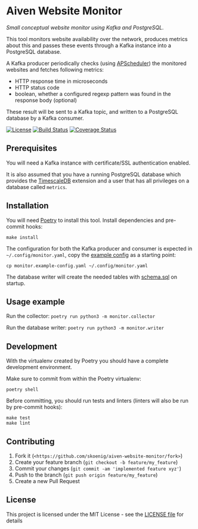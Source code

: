 # Aiven Website Monitor

_Small conceptual website monitor using Kafka and PostgreSQL._

This tool monitors website availability over the network, produces metrics about this and passes these events through a Kafka instance into a PostgreSQL database.

A Kafka producer periodically checks (using [APScheduler](https://apscheduler.readthedocs.io/en/stable/)) the monitored websites and fetches following metrics:
- HTTP response time in microseconds
- HTTP status code
- boolean, whether a configured regexp pattern was found in the response body (optional)

These result will be sent to a Kafka topic, and written to a PostgreSQL database by a Kafka consumer.

[![License](http://img.shields.io/:license-mit-blue.svg?style=flat-square)](http://badges.mit-license.org) [![Build Status](http://img.shields.io/travis/skoenig/aiven-website-monitor.svg?style=flat-square)](https://travis-ci.org/skoenig/aiven-website-monitor) [![Coverage Status](http://img.shields.io/coveralls/skoenig/aiven-website-monitor.svg?style=flat-square)](https://coveralls.io/r/skoenig/aiven-website-monitor)

## Prerequisites
You will need a Kafka instance with certificate/SSL authentication enabled.

It is also assumed that you have a running PostgreSQL database which provides the [TimescaleDB](https://www.timescale.com/) extension and a user that has all privileges on a database called `metrics`.

## Installation
You will need [Poetry](https://python-poetry.org/) to install this tool. Install dependencies and pre-commit hooks:

    make install

The configuration for both the Kafka producer and consumer is expected in `~/.config/monitor.yaml`, copy the [example config](monitor.example-config.yaml) as a starting point:

    cp monitor.example-config.yaml ~/.config/monitor.yaml

The database writer will create the needed tables with [schema.sql](schema.sql) on startup.

## Usage example

Run the collector: `poetry run python3 -m monitor.collector`

Run the database writer: `poetry run python3 -m monitor.writer`

## Development

With the virtualenv created by Poetry you should have a complete development environment.

Make sure to commit from within the Poetry virtualenv:

    poetry shell

Before committing, you should run tests and linters (linters will also be run by pre-commit hooks):

    make test
    make lint

## Contributing

1. Fork it (`<https://github.com/skoenig/aiven-website-monitor/fork>`)
2. Create your feature branch (`git checkout -b feature/my_feature`)
3. Commit your changes (`git commit -am 'implemented feature xyz'`)
4. Push to the branch (`git push origin feature/my_feature`)
5. Create a new Pull Request

## License

This project is licensed under the MIT License - see the [LICENSE file](LICENSE) for details
